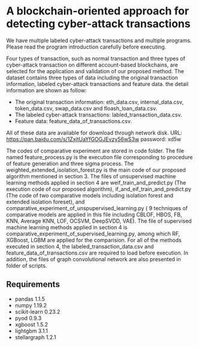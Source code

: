 # A blockchain-oriented approach for detecting cyber-attack transactions 


We have multiple labeled cyber-attack transactions and multiple programs. Please read the program introduction carefully before executing.

Four types of transaction, such as normal transaction and three types of cyber-attack transaction on different account-based blockchains, are selected for the application and validation of our proposed method. The dataset contains three types of data including the original transaction information, labeled cyber-attack transactions and feature data. the detail information are shown as follow:

* The original transaction information: eth_data.csv, internal_data.csv, token_data.csv, swap_data.csv and floash_loan_data.csv.
* The labeled cyber-attack transactions: labled_transaction_data.csv.
* Feature data: feature_data_of_transactions.csv.

All of these data are available for download through network disk. URL: https://pan.baidu.com/s/1ZxjtUaYfGOGJEvzy56wS3w password: xd5w

The codes of comparative experiment are stored in code folder. The file named feature_process.py is the execution file corresponding to procedure of feature generation and three sigma process. The weighted_extended_isolation_forest.py is the main code of our proposed algorithm mentioned in section 3. The files of unsupervised machine learning methods applied in section 4 are weif_train_and_predict.py (The execution code of our proposed algorithm), if_and_eif_train_and_predict.py (The code of two comparative models including isolation forest and extended isolation foreset), and comparative_experiment_of_unspupervised_learning.py ( 9 techniques of comparative models are applied in this file including CBLOF, HBOS, FB, KNN, Average KNN, LOF, OCSVM, DeepSVDD, VAE). The file of supervised machine learning methods applied in section 4 is comparative_experiment_of_supervised_learning.py, among which RF, XGBoost, LGBM are applied for the comparision. For all of the methods executed in section 4, the labeled_transaction_data.csv and feature_data_of_transactions.csv are required to load before execution. In addition, the files of graph convolutional network are also presented in folder of scripts.

## Requirements

* pandas 1.1.5
* numpy 1.19.2
* scikit-learn 0.23.2
* pyod 0.9.3
* xgboost 1.5.2
* lightgbm 3.1.1
* stellargraph 1.2.1
